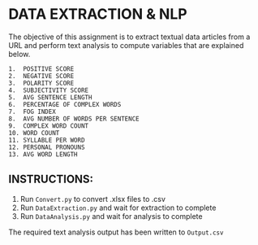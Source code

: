 # DATA EXTRACTION & NLP
The objective of this assignment is to extract textual data articles from a  URL and perform text analysis to compute variables that are explained below. 
```
1.	POSITIVE SCORE
2.	NEGATIVE SCORE
3.	POLARITY SCORE
4.	SUBJECTIVITY SCORE
5.	AVG SENTENCE LENGTH
6.	PERCENTAGE OF COMPLEX WORDS
7.	FOG INDEX
8.	AVG NUMBER OF WORDS PER SENTENCE
9.	COMPLEX WORD COUNT
10.	WORD COUNT
11.	SYLLABLE PER WORD
12.	PERSONAL PRONOUNS
13.	AVG WORD LENGTH
```

## INSTRUCTIONS:

1. Run `Convert.py` to convert .xlsx files to .csv
2. Run `DataExtraction.py` and wait for extraction to complete
3. Run `DataAnalysis.py` and wait for analysis to complete

The required text analysis output has been written to `Output.csv`
